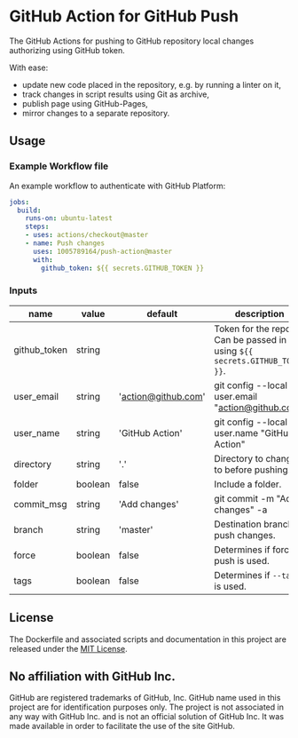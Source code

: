 # GitHub Action for GitHub Push

The GitHub Actions for pushing to GitHub repository local changes authorizing using GitHub token.

With ease:
- update new code placed in the repository, e.g. by running a linter on it,
- track changes in script results using Git as archive,
- publish page using GitHub-Pages,
- mirror changes to a separate repository.

## Usage

### Example Workflow file

An example workflow to authenticate with GitHub Platform:

```yaml
jobs:
  build:
    runs-on: ubuntu-latest
    steps:
    - uses: actions/checkout@master
    - name: Push changes
      uses: 1005789164/push-action@master
      with:
        github_token: ${{ secrets.GITHUB_TOKEN }}
```

### Inputs

| name | value | default | description |
| ---- | ----- | ------- | ----------- |
| github_token | string | | Token for the repo. Can be passed in using `${{ secrets.GITHUB_TOKEN }}`. |
| user_email | string | 'action@github.com' | git config --local user.email "action@github.com" |
| user_name | string | 'GitHub Action' | git config --local user.name "GitHub Action" |
| directory | string | '.' | Directory to change to before pushing. |
| folder | boolean | false | Include a folder. |
| commit_msg | string | 'Add changes' | git commit -m "Add changes" -a |
| branch | string | 'master' | Destination branch to push changes. |
| force | boolean | false | Determines if force push is used. |
| tags | boolean | false | Determines if `--tags` is used. |

## License

The Dockerfile and associated scripts and documentation in this project are released under the [MIT License](LICENSE).

## No affiliation with GitHub Inc.

GitHub are registered trademarks of GitHub, Inc. GitHub name used in this project are for identification purposes only. The project is not associated in any way with GitHub Inc. and is not an official solution of GitHub Inc. It was made available in order to facilitate the use of the site GitHub.
